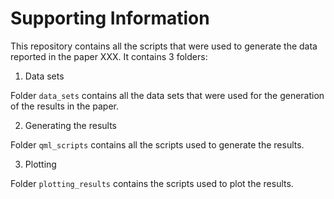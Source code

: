# Supporting Information

This repository contains all the scripts that were used to generate the data reported in the paper XXX.
It contains 3 folders:

1. Data sets

Folder `data_sets` contains all the data sets that were used for the generation of the results in the paper.

2. Generating the results

Folder `qml_scripts` contains all the scripts used to generate the results.

3. Plotting

Folder `plotting_results` contains the scripts used to plot the results. 

